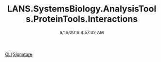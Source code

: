 ﻿---
title: LANS.SystemsBiology.AnalysisTools.ProteinTools.Interactions
date: 6/16/2016 4:57:02 AM
---

[CLI](T-LANS.SystemsBiology.AnalysisTools.ProteinTools.Interactions.CLI.html)
[Signature](T-LANS.SystemsBiology.AnalysisTools.ProteinTools.Interactions.Signature.html)
